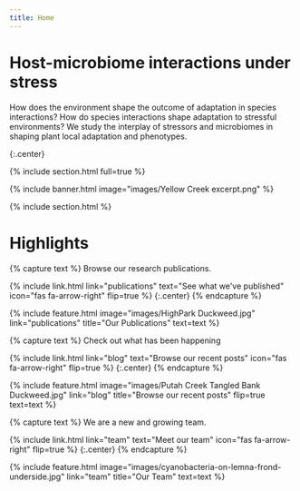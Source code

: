 ```yaml
---
title: Home
---
```


# Host-microbiome interactions under stress

How does the environment shape the outcome of adaptation in species interactions? 
How do species interactions shape adaptation to stressful environments? 
We study the interplay of stressors and microbiomes in shaping plant local adaptation and phenotypes.
<!-- 
{%
  include link.html
  type="github"
  icon=""
  text="See the template on GitHub"
  link="greenelab/lab-website-template"
  style="button"
%}
{%
  include link.html
  type="docs"
  icon=""
  text="See the documentation"
  link="https://github.com/greenelab/lab-website-template/wiki"
  style="button"
%}
 -->
 
{:.center}

{% include section.html full=true %}

{% include banner.html image="images/Yellow Creek excerpt.png" %}

{% include section.html %}

# Highlights

{% capture text %}
Browse our research publications.

{%
  include link.html
  link="publications"
  text="See what we've published"
  icon="fas fa-arrow-right"
  flip=true
%}
{:.center}
{% endcapture %}

{%
  include feature.html
  image="images/HighPark Duckweed.jpg"
  link="publications"
  title="Our Publications"
  text=text
%}

{% capture text %}
Check out what has been happening 

{%
  include link.html
  link="blog"
  text="Browse our recent posts"
  icon="fas fa-arrow-right"
  flip=true
%}
{:.center}
{% endcapture %}

{%
  include feature.html
  image="images/Putah Creek Tangled Bank Duckweed.jpg"
  link="blog"
  title="Browse our recent posts"
  flip=true
  text=text
%}


{% capture text %}
We are a new and growing team.

{%
  include link.html
  link="team"
  text="Meet our team"
  icon="fas fa-arrow-right"
  flip=true
%}
{:.center}
{% endcapture %}

{%
  include feature.html
  image="images/cyanobacteria-on-lemna-frond-underside.jpg"
  link="team"
  title="Our Team"
  text=text
%}

